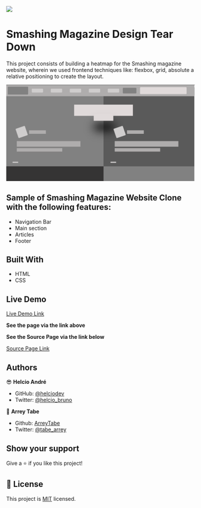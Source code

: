 ![](https://img.shields.io/badge/Microverse-blueviolet)

# Smashing Magazine Design Tear Down

This project consists of building a heatmap for the Smashing magazine website, wherein we used frontend techniques like: flexbox, grid, absolute a relative positioning to create the layout.

![screenshot](assets/screenshot.png)

## Sample of Smashing Magazine Website Clone with the following features:

- Navigation Bar
- Main section
- Articles
- Footer

## Built With

- HTML
- CSS

## Live Demo

[Live Demo Link](https://rawcdn.githack.com/helciodev/Design-Teardown/2ed6120c966c3ef8caf0d623c48395568190278d/index.html)

**See the page via the link above**

**See the Source Page via the link below**

[Source Page Link](https://www.smashingmagazine.com/)

## Authors

😎 **Helcio André**

- GitHub: [@helciodev](https://github.com/helciodev)
- Twitter: [@helcio_bruno](https://twitter.com/helcio_bruno)

👤 **Arrey Tabe**

- Github: [ArreyTabe](https://github.com/ArreyTabe)
- Twitter: [@tabe_arrey](https://twitter.com/tabe_arrey)

## Show your support

Give a ⭐️ if you like this project!

## 📝 License

This project is [MIT](./license.txt) licensed.
